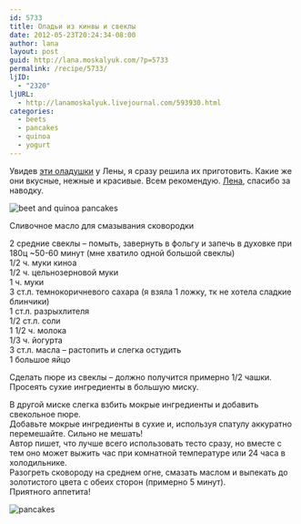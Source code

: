 ```yaml
---
id: 5733
title: Оладьи из кинвы и свеклы
date: 2012-05-23T20:24:34-08:00
author: lana
layout: post
guid: http://lana.moskalyuk.com/?p=5733
permalink: /recipe/5733/
ljID:
  - "2320"
ljURL:
  - http://lanamoskalyuk.livejournal.com/593930.html
categories:
  - beets
  - pancakes
  - quinoa
  - yogurt
---
```

Увидев [эти оладушки](http://pushenok-lj.livejournal.com/33822.html#cutid1) у Лены, я сразу решила их приготовить. Какие же они вкусные, нежные и красивые. Всем рекомендую. [Лена](http://pushenok-lj.livejournal.com/33822.html#cutid1), спасибо за наводку.

![beet and quinoa pancakes](http://farm9.staticflickr.com/8160/7259567188_4f580865b0_z.jpg) 

Сливочное масло для смазывания сковородки

2 средние свеклы &#8211; помыть, завернуть в фольгу и запечь в духовке при 180ц ~50-60 минут (мне хватило одной большой свеклы)  
1/2 ч. муки киноа  
1/2 ч. цельнозерновой муки  
1 ч. муки  
3 ст.л. темнокоричневого сахара (я взяла 1 ложку, тк не хотела сладкие блинчики)  
1 ст.л. разрыхлителя  
1/2 ст.л. соли  
1 1/2 ч. молока  
1/3 ч. йогурта  
3 ст.л. масла &#8211; растопить и слегка остудить  
1 большое яйцо

Сделать пюре из свеклы &#8211; должно получится примерно 1/2 чашки.  
Просеять сухие ингредиенты в большую миску.

В другой миске слегка взбить мокрые ингредиенты и добавить свекольное пюре.  
Добавьте мокрые ингредиенты в сухие и, используя спатулу аккуратно перемешайте. Сильно не мешать!  
Автор пишет, что лучше всего использовать тесто сразу, но вместе с тем оно может выжить час при комнатной температуре или 24 часа в холодильнике.  
Разогреть сковороду на среднем огне, смазать маслом и выпекать до золотистого цвета с обеих сторон (примерно 5 минут).  
Приятного аппетита!

![pancakes](http://farm8.staticflickr.com/7079/7259566362_a07864992d_z.jpg)